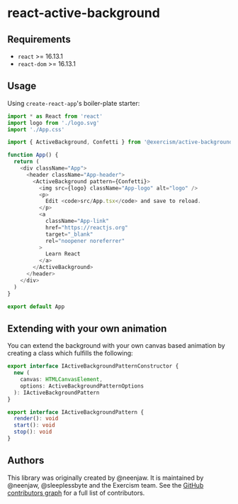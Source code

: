 # react-active-background

## Requirements

- `react` >= 16.13.1
- `react-dom` >= 16.13.1

## Usage

Using `create-react-app`'s boiler-plate starter:

```typescript
import * as React from 'react'
import logo from './logo.svg'
import './App.css'

import { ActiveBackground, Confetti } from '@exercism/active-background'

function App() {
  return (
    <div className="App">
      <header className="App-header">
        <ActiveBackground pattern={Confetti}>
          <img src={logo} className="App-logo" alt="logo" />
          <p>
            Edit <code>src/App.tsx</code> and save to reload.
          </p>
          <a
            className="App-link"
            href="https://reactjs.org"
            target="_blank"
            rel="noopener noreferrer"
          >
            Learn React
          </a>
        </ActiveBackground>
      </header>
    </div>
  )
}

export default App
```

## Extending with your own animation

You can extend the background with your own canvas based animation by creating a class which fulfills the following:

```typescript
export interface IActiveBackgroundPatternConstructor {
  new (
    canvas: HTMLCanvasElement,
    options: ActiveBackgroundPatternOptions
  ): IActiveBackgroundPattern
}

export interface IActiveBackgroundPattern {
  render(): void
  start(): void
  stop(): void
}
```

## Authors

This library was originally created by @neenjaw. It is maintained by @neenjaw, @sleeplessbyte and the Exercism team. See the [GitHub contributors graph](https://github.com/exercism/react-active-background/graphs/contributors) for a full list of contributors.
